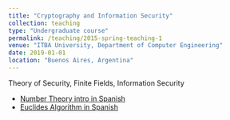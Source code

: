 ```yaml
---
title: "Cryptography and Information Security"
collection: teaching
type: "Undergraduate course"
permalink: /teaching/2015-spring-teaching-1
venue: "ITBA University, Department of Computer Engineering"
date: 2019-01-01
location: "Buenos Aires, Argentina"
---
```


Theory of Security, Finite Fields, Information Security

* [Number Theory intro in Spanish](https://www.youtube.com/watch?v=FcM8RpBvkf4)
* [Euclides Algorithm in Spanish](https://www.youtube.com/watch?v=KgnrX6I_Nd4)


